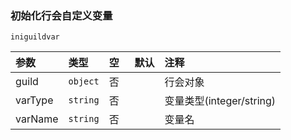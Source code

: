 ### 初始化行会自定义变量

`iniguildvar`

| 参数    | 类型     | 空   | 默认 | 注释                     |
| :------ | :------- | :--- | :--- | :----------------------- |
| guild   | `object` | 否   |      | 行会对象                 |
| varType | `string` | 否   |      | 变量类型(integer/string) |
| varName | `string` | 否   |      | 变量名                   |

